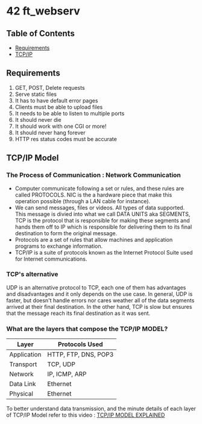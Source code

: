 # 42 ft_webserv 

## Table of Contents
- [Requirements](#requirements)
- [TCP/IP](#tcp/ip)

## Requirements

1. GET, POST, Delete requests
2. Serve static files
3. It has to have default error pages
4. Clients must be able to upload files
5. It needs to be able to listen to multiple ports
6. It should never die
7. It should work with one CGI or more!
8. It should never hang forever
9. HTTP res status codes must be accurate

## TCP/IP Model 

### The Process of Communication : Network Communication

- Computer communicate following a set or rules, and these rules are called PROTOCOLS. NIC is the a hardware piece that make this operation possible (through a LAN cable for instance).
- We can send messages, files or videos. All types of data supported. This message is divied into what we call DATA UNITS aka SEGMENTS, TCP is the protocol that is responsible for making these segments and hands them off to IP which is responsible for delivering them to its final destination to form the original message.
- Protocols are a set of rules that allow machines and application programs to exchange information.
- TCP/IP is a suite of protocols known as the Internet Protocol Suite used for Internet communications. 

### TCP's alternative

UDP is an alternative protocol to TCP, each one of them has advantages and disadvantages and it only depends on the use case. In general, UDP is faster, but doesn't handle errors nor cares weather all of the data segments arrived at their final destination. In the other hand, TCP is slow but ensures that the message reach its final destination as it was sent. 

### What are the layers that compose the TCP/IP MODEL?

| Layer            | Protocols Used            |
|------------------|---------------------------|
| Application      | HTTP, FTP, DNS, POP3      |
| Transport        | TCP, UDP                  |
| Network          | IP, ICMP, ARP             |
| Data Link        | Ethernet                  |
| Physical         | Ethernet                  |

To better understand data transmission, and the minute details of each layer of TCP/IP Model refer to this video :
[TCP/IP MODEL EXPLAINED](https://www.youtube.com/watch?v=2QGgEk20RXM&t=75s)


